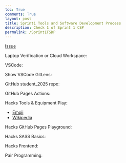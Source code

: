 ```yaml
---
toc: True
comments: True
layout: post
title: Sprint1 Tools and Software Development Process
description: Check 1 of Sprint 1 CSP 
permalink: /Sprint1TSDP
---
```


[Issue](https://github.com/ZafeerA123/zafeer_2025/issues/1)

Laptop Verification or Cloud Workspace:

VSCode:

Show VSCode GitLens:

GitHub student_2025 repo:

GitHub Pages Actions:

Hacks Tools & Equipment Play: 
- [Emoji](https://zafeera123.github.io/zafeer_2025/Emoji)
- [Wikipedia](https://zafeera123.github.io/zafeer_2025/wikipedia)

Hacks GitHub Pages Playground:

Hacks SASS Basics:

Hacks Frontend:

Pair Programming:

